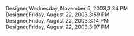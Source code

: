 ﻿Designer,Wednesday, November 5, 2003,3:34 PM  Designer,Friday, August 22, 2003,3:59 PM  Designer,Friday, August 22, 2003,3:14 PM  Designer,Friday, August 22, 2003,3:07 PM